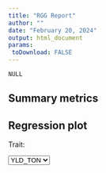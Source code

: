 ```yaml
---
title: "RGG Report"
author: ""
date: "February 20, 2024"
output: html_document
params:
 toDownload: FALSE
---
```






<!-- END of setup chunk -->


```
NULL
```



## Summary metrics

<!--html_preserve--><div class="datatables html-widget html-widget-output shiny-report-size html-fill-item" id="rggApp_1-out0834595628a412fa" style="width:100%;height:auto;"></div><!--/html_preserve-->

## Regression plot

<!--html_preserve--><div class="form-group shiny-input-container">
<label class="control-label" id="rggApp_1-traitSta3-label" for="rggApp_1-traitSta3">Trait:</label>
<div>
<select id="rggApp_1-traitSta3" class="shiny-input-select"><option value="YLD_TON" selected>YLD_TON</option></select>
<script type="application/json" data-for="rggApp_1-traitSta3" data-nonempty="">{"plugins":["selectize-plugin-a11y"]}</script>
</div>
</div><!--/html_preserve-->

<!--html_preserve--><div class="plotly html-widget html-widget-output shiny-report-size shiny-report-theme html-fill-item" id="rggApp_1-outca15651d10516cbd" style="width:100%;height:400px;"></div><!--/html_preserve-->
